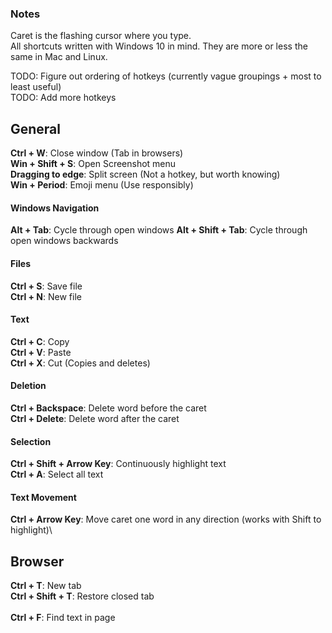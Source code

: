 ### Notes
Caret is the flashing cursor where you type.\
All shortcuts written with Windows 10 in mind. They are more or less the same in Mac and Linux.

TODO: Figure out ordering of hotkeys (currently vague groupings + most to least useful)\
TODO: Add more hotkeys

## General
**Ctrl + W**: Close window (Tab in browsers)\
**Win + Shift + S**: Open Screenshot menu\
**Dragging to edge**: Split screen (Not a hotkey, but worth knowing)\
**Win + Period**: Emoji menu (Use responsibly) 

#### Windows Navigation
**Alt + Tab**: Cycle through open windows
**Alt + Shift + Tab**: Cycle through open windows backwards 

#### Files
**Ctrl + S**: Save file\
**Ctrl + N**: New file

#### Text
**Ctrl + C**: Copy\
**Ctrl + V**: Paste\
**Ctrl + X**: Cut (Copies and deletes)

#### Deletion
**Ctrl + Backspace**: Delete word before the caret\
**Ctrl + Delete**: Delete word after the caret

#### Selection
**Ctrl + Shift + Arrow Key**: Continuously highlight text\
**Ctrl + A**: Select all text

#### Text Movement
**Ctrl + Arrow Key**: Move caret one word in any direction (works with Shift to highlight)\

## Browser
**Ctrl + T**: New tab\
**Ctrl + Shift + T**: Restore closed tab\
\
**Ctrl + F**: Find text in page
